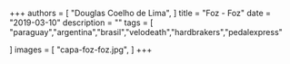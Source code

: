 +++
authors = [
    "Douglas Coelho de Lima",
]
title = "Foz - Foz"
date = "2019-03-10"
description = ""
tags = [
    "paraguay","argentina","brasil","velodeath","hardbrakers","pedalexpress"

]
images = [
    "capa-foz-foz.jpg",
]
+++

<!-- Nos juntamos em Foz do Iguaçu um dia antes, já que éramos de outras cidades e até país, para organizar nossas bolsas e bicicletas: cinco fixas, uma single speed e uma gravel. Partimos um pouco tarde, atravessando a Ponte da Amizade em direção a Assunção com o sol castigando e muito vento. Esse foi o clima de toda a viagem, sem uma gota de chuva. -->
